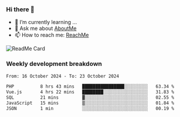 ### Hi there 👋

- 🌱 I’m currently learning ...
- 💬 Ask me about [AboutMe](https://www.itzcy.com/about)
- 📫 How to reach me: [ReachMe](https://www.itzcy.com/about)

![ReadMe Card](https://github-readme-stats-ten-gilt.vercel.app/api?username=SuperChenYun&show_icons=true&title_color=fff&icon_color=79ff97&text_color=9f9f9f&bg_color=151515&hide_border=true)

### Weekly development breakdown
<!--START_SECTION:waka-->

```txt
From: 16 October 2024 - To: 23 October 2024

PHP          8 hrs 43 mins   ████████████████░░░░░░░░░   63.34 %
Vue.js       4 hrs 22 mins   ████████░░░░░░░░░░░░░░░░░   31.83 %
SQL          21 mins         ▓░░░░░░░░░░░░░░░░░░░░░░░░   02.55 %
JavaScript   15 mins         ▒░░░░░░░░░░░░░░░░░░░░░░░░   01.84 %
JSON         1 min           ░░░░░░░░░░░░░░░░░░░░░░░░░   00.19 %
```

<!--END_SECTION:waka-->
